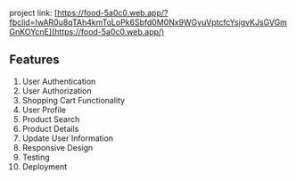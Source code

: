  project link: [https://food-5a0c0.web.app/?fbclid=IwAR0u8qTAh4kmToLoPk6Sbfd0M0Nx9WGyuVptcfcYsjgvKJsGVGmGnKOYcnE](https://food-5a0c0.web.app/)
 ## Features

1. User Authentication
2. User Authorization
3. Shopping Cart Functionality
4. User Profile
5. Product Search
6. Product Details
7. Update User Information
8. Responsive Design
9. Testing
10. Deployment
